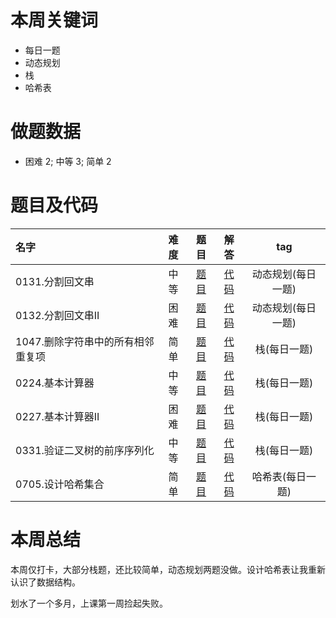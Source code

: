 <!--
 * @Description: 
 * @Autor: Au3C2
 * @Date: 2021-01-11 14:55:49
 * @LastEditors: Au3C2
 * @LastEditTime: 2021-03-15 15:23:24
-->
# 本周关键词

* 每日一题
* 动态规划
* 栈
* 哈希表

# 做题数据

* 困难 2; 中等 3; 简单 2

# 题目及代码

|名字|难度|题目|解答|tag|
|:-|:-:|:-:|:-:|:-:|
|0131.分割回文串|中等|[题目](https://leetcode-cn.com/problems/palindrome-partitioning/)|[代码](../Code/202103第2周/0131.分割回文串.py)|动态规划(每日一题)
|0132.分割回文串II|困难|[题目](https://leetcode-cn.com/problems/palindrome-partitioning-ii/)|[代码](../Code/202103第2周/0132.分割回文串II.py)|动态规划(每日一题)
|1047.删除字符串中的所有相邻重复项|简单|[题目](https://leetcode-cn.com/problems/remove-all-adjacent-duplicates-in-string/)|[代码](../Code/202103第2周/1047.删除字符串中的所有相邻重复项.py)|栈(每日一题)
|0224.基本计算器|中等|[题目](https://leetcode-cn.com/problems/basic-calculator/)|[代码](../Code/202103第2周/0224.基本计算器.py)|栈(每日一题)
|0227.基本计算器II|困难|[题目](https://leetcode-cn.com/problems/basic-calculator-ii/)|[代码](../Code/202103第2周/0227.基本计算器II.py)|栈(每日一题)
|0331.验证二叉树的前序序列化|中等|[题目](https://leetcode-cn.com/problems/verify-preorder-serialization-of-a-binary-tree/)|[代码](../Code/202103第2周/0331.验证二叉树的前序序列化.py)|栈(每日一题)
|0705.设计哈希集合|简单|[题目](https://leetcode-cn.com/problems/design-hashset/)|[代码](../Code/202103第2周/0705.设计哈希集合.py)|哈希表(每日一题)

# 本周总结
本周仅打卡，大部分栈题，还比较简单，动态规划两题没做。设计哈希表让我重新认识了数据结构。

划水了一个多月，上课第一周捡起失败。